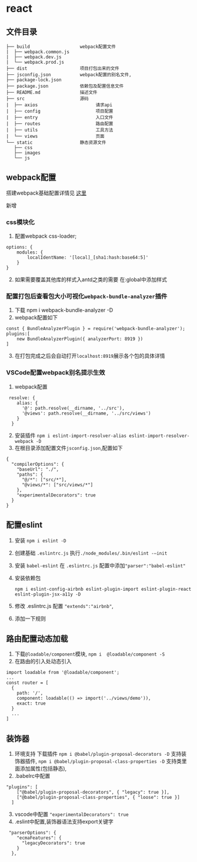 # react
## 文件目录
```
├── build                   webpack配置文件
|  ├── webpack.common.js
|  ├── webpack.dev.js
|  └── webpack.prod.js
├── dist                    项目打包出来的文件
├── jsconfig.json           webpack配置的别名文件,
├── package-lock.json       
├── package.json            依赖包及配置信息文件
├── README.md               描述文件
├── src                     源码
|  ├── axios                      请求api    
|  ├── config                     项目配置
|  ├── entry                      入口文件
|  ├── routes                     路由配置
|  ├── utils                      工具方法
|  └── views                      页面
└── static                  静态资源文件
   ├── css
   ├── images
   └── js
```

## webpack配置

搭建webpack基础配置详情见 [这里](https://github.com/1149308443/webpack)

新增

### css模块化
1. 配置webpack css-loader;
```
options: {
	modules: {
		localIdentName: '[local]_[sha1:hash:base64:5]'
	}
}
```
2. 如果需要覆盖其他库的样式入antd之类的需要 在:global中添加样式

### 配置打包后查看包大小可视化`webpack-bundle-analyzer`插件 
1. 下载 npm i webpack-bundle-analyzer -D
2. webpack配置如下
```
const { BundleAnalyzerPlugin } = require('webpack-bundle-analyzer');
plugins:[
    new BundleAnalyzerPlugin({ analyzerPort: 8919 })
]
```
3. 在打包完成之后会自动打开`localhost:8919`展示各个包的具体详情
### VSCode配置webpack别名提示生效
1. webpack配置
```
 resolve: {
    alias: {
      '@': path.resolve(__dirname, '../src'),
      '@views': path.resolve(__dirname, '../src/views')
    }
  }
```
2. 安装插件 `npm i eslint-import-resolver-alias eslint-import-resolver-webpack -D`
3. 在根目录添加配置文件`jsconfig.json`,配置如下
```
{
  "compilerOptions": {
    "baseUrl": "./",
    "paths": {
      "@/*": ["src/*"],
      "@views/*": ["src/views/*"]
    },
    "experimentalDecorators": true
  }
}
```

## 配置eslint
1. 安装 `npm i eslint -D`

2. 创建基础 `.eslintrc.js` 执行`./node_modules/.bin/eslint -–init`

3. 安装 `babel-eslint` 在 `.eslintrc.js` 配置中添加`"parser":"babel-eslint"`

4. 安装依赖包
	```
	npm i eslint-config-airbnb eslint-plugin-import eslint-plugin-react eslint-plugin-jsx-a11y -D
	```
5. 修改 .eslintrc.js 配置 `"extends":"airbnb"`,

6. 添加一下规则

## 路由配置动态加载
1. 下载`@loadable/component`模块, `npm i  @loadable/component -S`
2. 在路由的引入处动态引入 
```
import loadable from '@loadable/component';
...
const router = [
  {
    path: '/',
    component: loadable(() => import('../views/demo')),
    exact: true
  }
  ...
]
```
## 装饰器
1. 环境支持 下载插件
   `npm i @babel/plugin-proposal-decorators -D` 支持装饰器插件,
     `npm i @babel/plugin-proposal-class-properties -D` 支持类里面添加属性(包括静态),
2. .babelrc中配置
```
"plugins": [
    ["@babel/plugin-proposal-decorators", { "legacy": true }],
    ["@babel/plugin-proposal-class-properties", { "loose": true }]
  ]
```
3. vscode中配置 `"experimentalDecorators": true`
4. .eslint中配置,装饰器语法支持export关键字
```
 "parserOptions": {
    "ecmaFeatures": {
      "legacyDecorators": true
    }
  },
```
